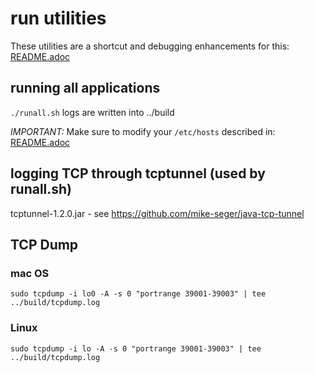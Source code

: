 # run utilities

These utilities are a shortcut and debugging enhancements for this: [README.adoc](../samples/boot/oauth2-integration/README.adoc)

## running all applications
`./runall.sh`
logs are written into ../build

*IMPORTANT:* Make sure to modify your `/etc/hosts` described in: [README.adoc](../samples/boot/oauth2-integration/README.adoc)

## logging TCP through tcptunnel (used by runall.sh)
tcptunnel-1.2.0.jar - see https://github.com/mike-seger/java-tcp-tunnel

## TCP Dump

### mac OS
`sudo tcpdump -i lo0 -A -s 0 "portrange 39001-39003" | tee ../build/tcpdump.log`

### Linux
`sudo tcpdump -i lo -A -s 0 "portrange 39001-39003" | tee ../build/tcpdump.log`
